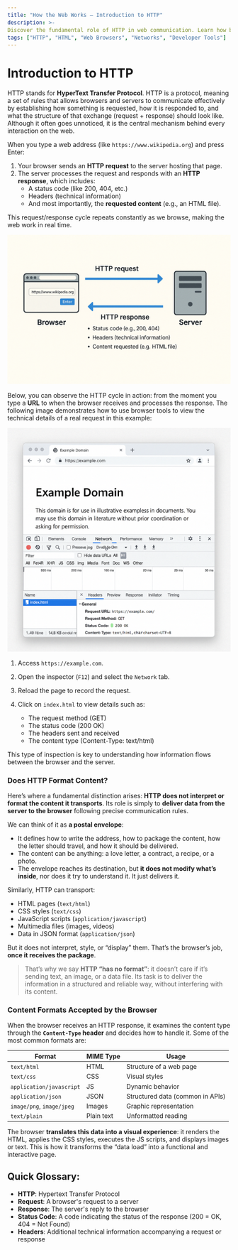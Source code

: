 ```yaml
---
title: "How the Web Works – Introduction to HTTP"
description: >- 
Discover the fundamental role of HTTP in web communication. Learn how browsers and servers exchange information through requests and responses, and why HTTP transports data without interpreting it. Understand how the browser transforms that data into visual experiences.
tags: ["HTTP", "HTML", "Web Browsers", "Networks", "Developer Tools"]
---
```



# Introduction to HTTP

HTTP stands for **HyperText Transfer Protocol**. HTTP is a protocol, meaning a set of rules that allows browsers and servers to communicate effectively by establishing how something is requested, how it is responded to, and what the structure of that exchange (request + response) should look like. Although it often goes unnoticed, it is the central mechanism behind every interaction on the web.

When you type a web address (like `https://www.wikipedia.org`) and press Enter:

1. Your browser sends an **HTTP request** to the server hosting that page.
2. The server processes the request and responds with an **HTTP response**, which includes:
    - A status code (like 200, 404, etc.)
    - Headers (technical information)
    - And most importantly, the **requested content** (e.g., an HTML file).

This request/response cycle repeats constantly as we browse, making the web work in real time.

![http-img](../assets/http-img.png)

Below, you can observe the HTTP cycle in action: from the moment you type a **URL** to when the browser receives and processes the response. The following image demonstrates how to use browser tools to view the technical details of a real request in this example:

![browser-inspect](../assets/browser-inspect.png)

1. Access `https://example.com`.
2. Open the inspector (`F12`) and select the `Network` tab.
3. Reload the page to record the request.
4. Click on `index.html` to view details such as:

    - The request method (GET)
    - The status code (200 OK)
    - The headers sent and received
    - The content type (Content-Type: text/html)

This type of inspection is key to understanding how information flows between the browser and the server.

### Does HTTP Format Content?

Here’s where a fundamental distinction arises: **HTTP does not interpret or format the content it transports**. Its role is simply to **deliver data from the server to the browser** following precise communication rules.

We can think of it as **a postal envelope**:

- It defines how to write the address, how to package the content, how the letter should travel, and how it should be delivered.
- The content can be anything: a love letter, a contract, a recipe, or a photo.
- The envelope reaches its destination, but **it does not modify what’s inside**, nor does it try to understand it. It just delivers it.

Similarly, HTTP can transport:
- HTML pages (`text/html`)
- CSS styles (`text/css`)
- JavaScript scripts (`application/javascript`)
- Multimedia files (images, videos)
- Data in JSON format (`application/json`)

But it does not interpret, style, or “display” them. That’s the browser’s job, **once it receives the package**.

> That’s why we say **HTTP “has no format”**: it doesn’t care if it’s sending text, an image, or a data file. Its task is to deliver the information in a structured and reliable way, without interfering with its content.

### Content Formats Accepted by the Browser

When the browser receives an HTTP response, it examines the content type through the **`Content-Type` header** and decides how to handle it. Some of the most common formats are:

| Format | MIME Type | Usage |
|--------|-----------|-------|
| `text/html` | HTML | Structure of a web page |
| `text/css` | CSS | Visual styles |
| `application/javascript` | JS | Dynamic behavior |
| `application/json` | JSON | Structured data (common in APIs) |
| `image/png`, `image/jpeg` | Images | Graphic representation |
| `text/plain` | Plain text | Unformatted reading |

The browser **translates this data into a visual experience**: it renders the HTML, applies the CSS styles, executes the JS scripts, and displays images or text. This is how it transforms the “data load” into a functional and interactive page.


## Quick Glossary:
- **HTTP**: Hypertext Transfer Protocol
- **Request**: A browser's request to a server
- **Response**: The server's reply to the browser
- **Status Code**: A code indicating the status of the response (200 = OK, 404 = Not Found)
- **Headers**: Additional technical information accompanying a request or response
